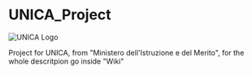 # UNICA_Project

![UNICA Logo](https://unica.istruzione.gov.it/pcs/_next/static/media/hs-img-logo.276f6bdf.svg "Unica Logo")

Project for UNICA, from "Ministero dell'Istruzione e del Merito", for the whole descritpion go inside "Wiki"
